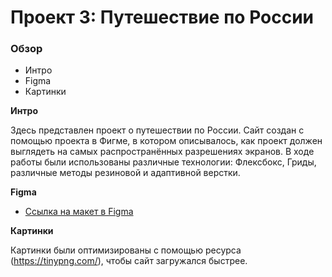 # Проект 3: Путешествие по России

### Обзор
* Интро
* Figma
* Картинки

**Интро**

Здесь представлен проект о путешествии по России.
Сайт создан с помощью проекта в Фигме, в котором описывалось, как проект должен выглядеть на самых распространённых разрешениях экранов.
В ходе работы были использованы различные технологии: Флексбокс, Гриды, различные методы резиновой и адаптивной верстки.

**Figma**

* [Ссылка на макет в Figma](https://www.figma.com/file/OyRWEjU6wBwRe1hapzQoLx/Sprint-3%3A-Russia-%2F-desktop-%2B-mobile?node-id=28503%3A0)

**Картинки**

Картинки были оптимизированы с помощью ресурса (https://tinypng.com/), чтобы сайт загружался быстрее.


